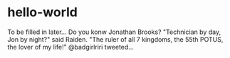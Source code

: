 # hello-world
To be filled in later...
Do you konw Jonathan Brooks? "Technician by day, Jon by night?" said Raiden.  "The ruler of all 7 kingdoms, the 55th POTUS, the lover of my life!" @badgirlriri tweeted...
